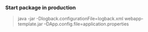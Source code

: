 ### Start package in production
>java -jar -Dlogback.configurationFile=logback.xml webapp-template.jar –DApp.config.file=application.properties